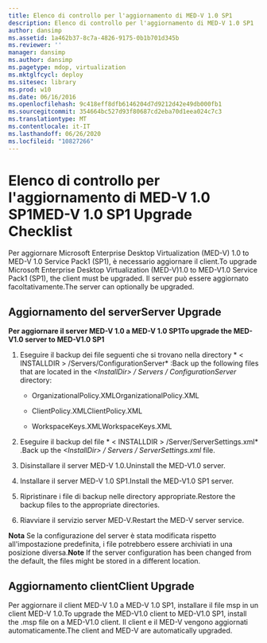 ```yaml
---
title: Elenco di controllo per l'aggiornamento di MED-V 1.0 SP1
description: Elenco di controllo per l'aggiornamento di MED-V 1.0 SP1
author: dansimp
ms.assetid: 1a462b37-8c7a-4826-9175-0b1b701d345b
ms.reviewer: ''
manager: dansimp
ms.author: dansimp
ms.pagetype: mdop, virtualization
ms.mktglfcycl: deploy
ms.sitesec: library
ms.prod: w10
ms.date: 06/16/2016
ms.openlocfilehash: 9c418eff8dfb6146204d7d9212d42e49db000fb1
ms.sourcegitcommit: 354664bc527d93f80687cd2eba70d1eea024c7c3
ms.translationtype: MT
ms.contentlocale: it-IT
ms.lasthandoff: 06/26/2020
ms.locfileid: "10827266"
---
```

# <span data-ttu-id="c6c19-103">Elenco di controllo per l'aggiornamento di MED-V 1.0 SP1</span><span class="sxs-lookup"><span data-stu-id="c6c19-103">MED-V 1.0 SP1 Upgrade Checklist</span></span>


<span data-ttu-id="c6c19-104">Per aggiornare Microsoft Enterprise Desktop Virtualization (MED-V) 1.0 to MED-V 1.0 Service Pack1 (SP1), è necessario aggiornare il client.</span><span class="sxs-lookup"><span data-stu-id="c6c19-104">To upgrade Microsoft Enterprise Desktop Virtualization (MED-V)1.0 to MED-V1.0 Service Pack1 (SP1), the client must be upgraded.</span></span> <span data-ttu-id="c6c19-105">Il server può essere aggiornato facoltativamente.</span><span class="sxs-lookup"><span data-stu-id="c6c19-105">The server can optionally be upgraded.</span></span>

## <span data-ttu-id="c6c19-106">Aggiornamento del server</span><span class="sxs-lookup"><span data-stu-id="c6c19-106">Server Upgrade</span></span>


**<span data-ttu-id="c6c19-107">Per aggiornare il server MED-V 1.0 a MED-V 1.0 SP1</span><span class="sxs-lookup"><span data-stu-id="c6c19-107">To upgrade the MED-V1.0 server to MED-V1.0 SP1</span></span>**

1.  <span data-ttu-id="c6c19-108">Eseguire il backup dei file seguenti che si trovano nella directory \* &lt; INSTALLDIR &gt; /Servers/ConfigurationServer\* :</span><span class="sxs-lookup"><span data-stu-id="c6c19-108">Back up the following files that are located in the *&lt;InstallDir&gt; / Servers / ConfigurationServer* directory:</span></span>

    -   <span data-ttu-id="c6c19-109">OrganizationalPolicy.XML</span><span class="sxs-lookup"><span data-stu-id="c6c19-109">OrganizationalPolicy.XML</span></span>

    -   <span data-ttu-id="c6c19-110">ClientPolicy.XML</span><span class="sxs-lookup"><span data-stu-id="c6c19-110">ClientPolicy.XML</span></span>

    -   <span data-ttu-id="c6c19-111">WorkspaceKeys.XML</span><span class="sxs-lookup"><span data-stu-id="c6c19-111">WorkspaceKeys.XML</span></span>

2.  <span data-ttu-id="c6c19-112">Eseguire il backup del file \* &lt; INSTALLDIR &gt; /Server/ServerSettings.xml\* .</span><span class="sxs-lookup"><span data-stu-id="c6c19-112">Back up the *&lt;InstallDir&gt; / Servers / ServerSettings.xml* file.</span></span>

3.  <span data-ttu-id="c6c19-113">Disinstallare il server MED-V 1.0.</span><span class="sxs-lookup"><span data-stu-id="c6c19-113">Uninstall the MED-V1.0 server.</span></span>

4.  <span data-ttu-id="c6c19-114">Installare il server MED-V 1.0 SP1.</span><span class="sxs-lookup"><span data-stu-id="c6c19-114">Install the MED-V1.0 SP1 server.</span></span>

5.  <span data-ttu-id="c6c19-115">Ripristinare i file di backup nelle directory appropriate.</span><span class="sxs-lookup"><span data-stu-id="c6c19-115">Restore the backup files to the appropriate directories.</span></span>

6.  <span data-ttu-id="c6c19-116">Riavviare il servizio server MED-V.</span><span class="sxs-lookup"><span data-stu-id="c6c19-116">Restart the MED-V server service.</span></span>

<span data-ttu-id="c6c19-117">**Nota**  Se la configurazione del server è stata modificata rispetto all'impostazione predefinita, i file potrebbero essere archiviati in una posizione diversa.</span><span class="sxs-lookup"><span data-stu-id="c6c19-117">**Note** If the server configuration has been changed from the default, the files might be stored in a different location.</span></span>

 

## <span data-ttu-id="c6c19-118">Aggiornamento client</span><span class="sxs-lookup"><span data-stu-id="c6c19-118">Client Upgrade</span></span>


<span data-ttu-id="c6c19-119">Per aggiornare il client MED-V 1.0 a MED-V 1.0 SP1, installare il file msp in un client MED-V 1.0.</span><span class="sxs-lookup"><span data-stu-id="c6c19-119">To upgrade the MED-V1.0 client to MED-V1.0 SP1, install the .msp file on a MED-V1.0 client.</span></span> <span data-ttu-id="c6c19-120">Il client e il MED-V vengono aggiornati automaticamente.</span><span class="sxs-lookup"><span data-stu-id="c6c19-120">The client and MED-V are automatically upgraded.</span></span>

 

 





